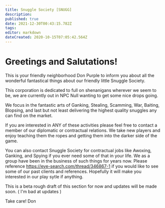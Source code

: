 ```yaml
---
title: Snuggle Society [SNUGG]
description: 
published: true
date: 2021-12-30T00:43:15.782Z
tags: 
editor: markdown
dateCreated: 2020-10-15T07:05:42.564Z
---
```


# Greetings and Salutations!

This is your friendly neighborhood Don Purple to inform you about all the wonderful fantastical things about our friendly little Snuggle Society.

This corporation is dedicated to full on shenanigans wherever we seem to be, we are currently out in NPC Null wanting to get some nice drops going.

We focus in the fantastic arts of Ganking, Stealing, Scamming, War, Baiting, Blopsing, and last but not least delivering the highest quality snuggles any can find on the market.

If you are interested in ANY of these activities please feel free to contact a member of our diplomatic or contractual relations. We take new players and enjoy teaching them the ropes and getting them into the darker side of the game.

You can also contact Snuggle Society for contractual jobs like Awoxing, Ganking, and Spying if you ever need some of that in your life. We as a group have been in the business of such things for years now. Please reference https://eve-search.com/thread/346867-1 if you would like to see some of our past clients and references. Hopefully it will make you interested in our play sytle if anything.

This is a beta rough draft of this section for now and updates will be made soon. ( I'm bad at updates )

Take care!
Don